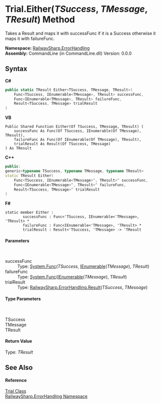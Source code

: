 # Trial.Either(*TSuccess*, *TMessage*, *TResult*) Method 
 

Takes a Result and maps it with successFunc if it is a Success otherwise it maps it with failureFunc.

**Namespace:**&nbsp;<a href="N_RailwaySharp_ErrorHandling">RailwaySharp.ErrorHandling</a><br />**Assembly:**&nbsp;CommandLine (in CommandLine.dll) Version: 0.0.0

## Syntax

**C#**<br />
``` C#
public static TResult Either<TSuccess, TMessage, TResult>(
	Func<TSuccess, IEnumerable<TMessage>, TResult> successFunc,
	Func<IEnumerable<TMessage>, TResult> failureFunc,
	Result<TSuccess, TMessage> trialResult
)

```

**VB**<br />
``` VB
Public Shared Function Either(Of TSuccess, TMessage, TResult) ( 
	successFunc As Func(Of TSuccess, IEnumerable(Of TMessage), TResult),
	failureFunc As Func(Of IEnumerable(Of TMessage), TResult),
	trialResult As Result(Of TSuccess, TMessage)
) As TResult
```

**C++**<br />
``` C++
public:
generic<typename TSuccess, typename TMessage, typename TResult>
static TResult Either(
	Func<TSuccess, IEnumerable<TMessage>^, TResult>^ successFunc, 
	Func<IEnumerable<TMessage>^, TResult>^ failureFunc, 
	Result<TSuccess, TMessage>^ trialResult
)
```

**F#**<br />
``` F#
static member Either : 
        successFunc : Func<'TSuccess, IEnumerable<'TMessage>, 'TResult> * 
        failureFunc : Func<IEnumerable<'TMessage>, 'TResult> * 
        trialResult : Result<'TSuccess, 'TMessage> -> 'TResult 

```


#### Parameters
&nbsp;<dl><dt>successFunc</dt><dd>Type: <a href="https://docs.microsoft.com/dotnet/api/system.func-3" target="_blank">System.Func</a>(*TSuccess*, <a href="https://docs.microsoft.com/dotnet/api/system.collections.generic.ienumerable-1" target="_blank">IEnumerable</a>(*TMessage*), *TResult*)<br /></dd><dt>failureFunc</dt><dd>Type: <a href="https://docs.microsoft.com/dotnet/api/system.func-2" target="_blank">System.Func</a>(<a href="https://docs.microsoft.com/dotnet/api/system.collections.generic.ienumerable-1" target="_blank">IEnumerable</a>(*TMessage*), *TResult*)<br /></dd><dt>trialResult</dt><dd>Type: <a href="T_RailwaySharp_ErrorHandling_Result_2">RailwaySharp.ErrorHandling.Result</a>(*TSuccess*, *TMessage*)<br /></dd></dl>

#### Type Parameters
&nbsp;<dl><dt>TSuccess</dt><dd /><dt>TMessage</dt><dd /><dt>TResult</dt><dd /></dl>

#### Return Value
Type: *TResult*

## See Also


#### Reference
<a href="T_RailwaySharp_ErrorHandling_Trial">Trial Class</a><br /><a href="N_RailwaySharp_ErrorHandling">RailwaySharp.ErrorHandling Namespace</a><br />